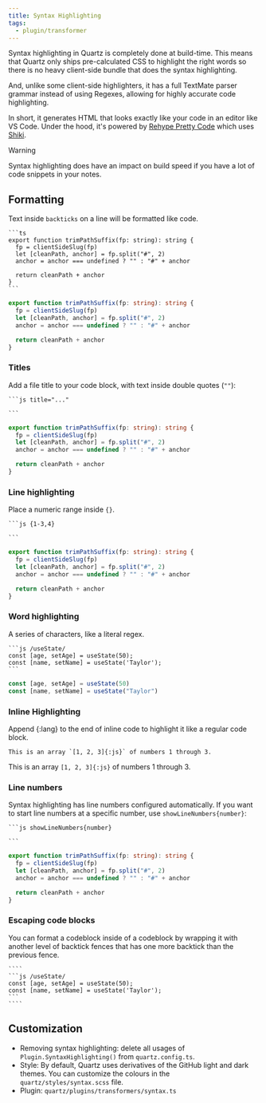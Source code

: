 ```yaml
---
title: Syntax Highlighting
tags:
  - plugin/transformer
---
```


Syntax highlighting in Quartz is completely done at build-time. This means that Quartz only ships pre-calculated CSS to highlight the right words so there is no heavy client-side bundle that does the syntax highlighting.

And, unlike some client-side highlighters, it has a full TextMate parser grammar instead of using Regexes, allowing for highly accurate code highlighting.

In short, it generates HTML that looks exactly like your code in an editor like VS Code. Under the hood, it's powered by [Rehype Pretty Code](https://rehype-pretty-code.netlify.app/) which uses [Shiki](https://github.com/shikijs/shiki).

> [!warning]
> Syntax highlighting does have an impact on build speed if you have a lot of code snippets in your notes.

## Formatting

Text inside `backticks` on a line will be formatted like code.

````
```ts
export function trimPathSuffix(fp: string): string {
  fp = clientSideSlug(fp)
  let [cleanPath, anchor] = fp.split("#", 2)
  anchor = anchor === undefined ? "" : "#" + anchor

  return cleanPath + anchor
}
```
````

```ts
export function trimPathSuffix(fp: string): string {
  fp = clientSideSlug(fp)
  let [cleanPath, anchor] = fp.split("#", 2)
  anchor = anchor === undefined ? "" : "#" + anchor

  return cleanPath + anchor
}
```

### Titles

Add a file title to your code block, with text inside double quotes (`""`):

````
```js title="..."

```
````

```ts title="quartz/path.ts"
export function trimPathSuffix(fp: string): string {
  fp = clientSideSlug(fp)
  let [cleanPath, anchor] = fp.split("#", 2)
  anchor = anchor === undefined ? "" : "#" + anchor

  return cleanPath + anchor
}
```

### Line highlighting

Place a numeric range inside `{}`.

````
```js {1-3,4}

```
````

```ts {2-3,6}
export function trimPathSuffix(fp: string): string {
  fp = clientSideSlug(fp)
  let [cleanPath, anchor] = fp.split("#", 2)
  anchor = anchor === undefined ? "" : "#" + anchor

  return cleanPath + anchor
}
```

### Word highlighting

A series of characters, like a literal regex.

````
```js /useState/
const [age, setAge] = useState(50);
const [name, setName] = useState('Taylor');
```
````

```js /useState/
const [age, setAge] = useState(50)
const [name, setName] = useState("Taylor")
```

### Inline Highlighting

Append {:lang} to the end of inline code to highlight it like a regular code block.

```
This is an array `[1, 2, 3]{:js}` of numbers 1 through 3.
```

This is an array `[1, 2, 3]{:js}` of numbers 1 through 3.

### Line numbers

Syntax highlighting has line numbers configured automatically. If you want to start line numbers at a specific number, use `showLineNumbers{number}`:

````
```js showLineNumbers{number}

```
````

```ts showLineNumbers{20}
export function trimPathSuffix(fp: string): string {
  fp = clientSideSlug(fp)
  let [cleanPath, anchor] = fp.split("#", 2)
  anchor = anchor === undefined ? "" : "#" + anchor

  return cleanPath + anchor
}
```

### Escaping code blocks

You can format a codeblock inside of a codeblock by wrapping it with another level of backtick fences that has one more backtick than the previous fence.

`````
````
```js /useState/
const [age, setAge] = useState(50);
const [name, setName] = useState('Taylor');
```
````
`````

## Customization

- Removing syntax highlighting: delete all usages of `Plugin.SyntaxHighlighting()` from `quartz.config.ts`.
- Style: By default, Quartz uses derivatives of the GitHub light and dark themes. You can customize the colours in the `quartz/styles/syntax.scss` file.
- Plugin: `quartz/plugins/transformers/syntax.ts`
